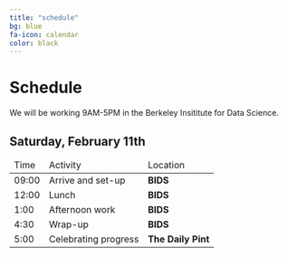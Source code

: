 ```yaml
---
title: "schedule"
bg: blue
fa-icon: calendar
color: black
---
```


# Schedule

We will be working 9AM-5PM in the Berkeley Insititute for Data Science.

## Saturday, February 11th

<div class="table-responsive">
  <table class="table">
    <thead><tr><td>Time</td><td>Activity</td><td>Location</td></tr></thead>
    <tbody>
      <tr><td>09:00</td><td>Arrive and set-up</td><td><b>BIDS</b></td></tr>
      <tr><td>12:00</td><td>Lunch</td><td><b>BIDS</b></td></tr>
      <tr><td>1:00</td><td>Afternoon work</td><td><b>BIDS</b></td></tr>
      <tr><td>4:30</td><td>Wrap-up</td><td><b>BIDS</b></td></tr>
      <tr><td>5:00</td><td>Celebrating progress</td><td><b>The Daily Pint</b></td></tr>
    </tbody>
  </table>
</div>
